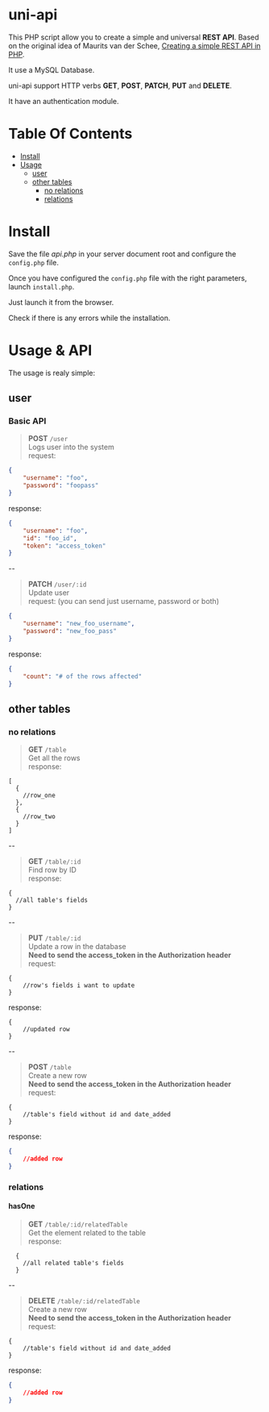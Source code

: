 # uni-api
This PHP script allow you to create a simple and universal **REST API**. Based on the
original idea of Maurits van der Schee, 
[Creating a simple REST API in PHP](https://www.leaseweb.com/labs/2015/10/creating-a-simple-rest-api-in-php/ "Creating a simple REST API in PHP").

It use a MySQL Database.

uni-api support HTTP verbs **GET**, **POST**, **PATCH**, **PUT** and **DELETE**.

It have an authentication module.

# Table Of Contents
- [Install](#install)
- [Usage](#usage-&-api)
	- [user](#user)
	- [other tables](#other-tables)
        - [no relations](#no-relations)
        - [relations](#relations)

# Install

Save the file *api.php* in your server document root and configure the `config.php` file.

Once you have configured the `config.php` file with the right parameters, launch `install.php`.

Just launch it from the browser.

Check if there is any errors while the installation.

# Usage & API
The usage is realy simple:

## user

### Basic API

> **POST** ```/user``` <br>
Logs user into the system <br>
request: 
```json
{ 
    "username": "foo",
    "password": "foopass"
}
```
response:
```json
{ 
    "username": "foo",
    "id": "foo_id",
    "token": "access_token"
}
```

--

> **PATCH** ```/user/:id``` <br>
Update user <br>
request: (you can send just username, password or both)
```json
{ 
    "username": "new_foo_username",
    "password": "new_foo_pass"
}
```
response:
```json
{ 
    "count": "# of the rows affected"
}
```

## other tables

### no relations

> **GET** ```/table``` <br>
Get all the rows <br>
response:
```
[
  { 
    //row_one
  },
  { 
    //row_two
  }
]
```

--

> **GET** ```/table/:id``` <br>
Find row by ID <br>
response:
```
{ 
  //all table's fields
}
```

--

> **PUT** ```/table/:id``` <br>
Update a row in the database <br>
**Need to send the access_token in the Authorization header** <br>
request: 
```
{ 
    //row's fields i want to update
}
```
response:
```
{ 
    //updated row
}
```

--

> **POST** ```/table``` <br>
Create a new row <br>
**Need to send the access_token in the Authorization header** <br>
request: 
```
{ 
    //table's field without id and date_added
}
```
response:
```json
{ 
    //added row
}
```

### relations

#### hasOne

> **GET** ```/table/:id/relatedTable``` <br>
Get the element related to the table <br>
response:
```
  { 
    //all related table's fields
  }
```

--

> **DELETE** ```/table/:id/relatedTable``` <br>
Create a new row <br>
**Need to send the access_token in the Authorization header** <br>
request: 
```
{ 
    //table's field without id and date_added
}
```
response:
```json
{ 
    //added row
}
```
